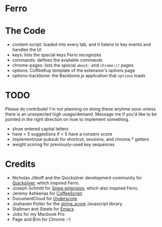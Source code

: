 # Ferro

# The Code

* content-script: loaded into every tab, and it listens to key events and handles the UI
* keys: lists the special keys Ferro recognizes
* commands: defines the available commands
* chrome-pages: lists the special `about:` and `chrome://` pages
* options: CoffeeKup template of the extension's options page
* options-backbone: the Backbone.js application that `options` loads

# TODO

Please do contribute! I'm not planning on doing these anytime soon unless there is an unexpected high usage/demand. Message me if you'd like to be pointed in the right direction on how to implement something.

* show entered capital letters
* have < 5 suggestions if < 5 have a nonzero score
* implement/use pubsub for shortcut, sessions, and chrome.* getters
* weight scoring for previously-used key sequences

# Credits

 - Nicholas Jitkoff and the Quicksilver development community for [Quicksilver](http://qsapp.com/), which inspired Ferro.
 - Joseph Schmitt for [Snipe extension](https://github.com/josephschmitt/Snipe), which also inspired Ferro.
 - Jeremy Ashkenas for [CoffeeScript](http://jashkenas.github.com/coffee-script/).
 - DocumentCloud for [Underscore](http://documentcloud.github.com/underscore/).
 - Joshaven Potter for the [string_score](https://github.com/joshaven/string_score) Javascript library.
 - Stallman and Steele for [Emacs](http://www.gnu.org/software/emacs/)
 - Jobs for my Macbook Pro
 - Page and Brin for Chrome :-)

